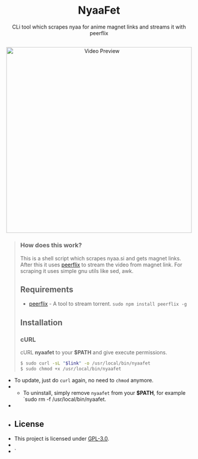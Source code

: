 <h1 align="center">NyaaFet</h1>
<p align="center"> CLi tool which scrapes nyaa for anime magnet links and streams it with peerflix</p>

##
<p align="center">
<img src="./example.gif" alt="Video Preview" width="500px">
</p>

>
> ### How does this work?
>
> This is a shell script which scrapes nyaa.si and gets magnet links.  
> After this it uses [peerflix](https://github.com/mafintosh/peerflix) to stream the video from magnet link.
> For scraping it uses simple gnu utils like sed, awk. 
>
> ## Requirements
>
> * [peerflix](https://github.com/mafintosh/peerflix) - A tool to stream torrent. `sudo npm install peerflix -g`
>
> ## Installation
>
> ### cURL
> cURL **nyaafet** to your **$PATH** and give execute permissions.
>
> ```sh
> $ sudo curl -sL "$link" -o /usr/local/bin/nyaafet
> $ sudo chmod +x /usr/local/bin/nyaafet
> `````
- To update, just do `curl` again, no need to `chmod` anymore.
- - To uninstall, simply remove `nyaafet` from your **$PATH**, for example `sudo rm -f /usr/local/bin/nyaafet.
-
- ## License
- This project is licensed under [GPL-3.0](https://raw.githubusercontent.com/Illumina/licenses/master/gpl-3.0.txt).
-
- `
> ````
